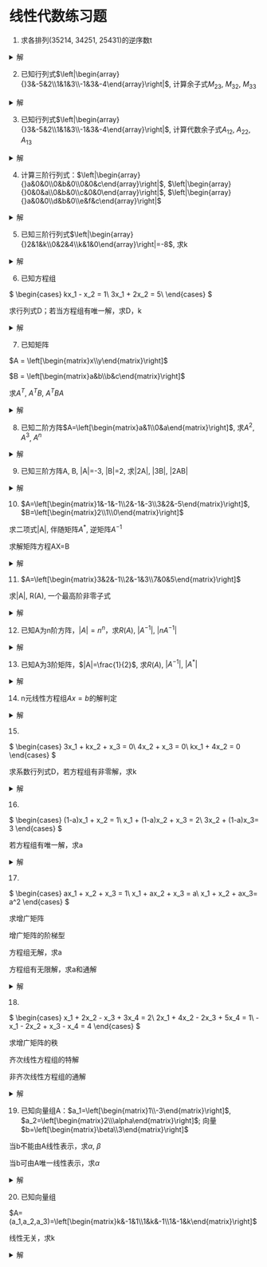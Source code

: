 # 线性代数练习题

1. 求各排列(35214, 34251, 25431)的逆序数t

<details>
    <summary>解</summary>

排列(35214)的逆序有：(32, 31, 52, 51, 54, 21)，所以t(35214)=6

排列(34251)的逆序有：(34, 32, 31, 42, 41, 51)，所以t(34251)=6

排列(25431)的逆序有：(21, 54, 53, 51, 43, 41, 31)，所以t(25431)=7

</details>

2. 已知行列式$\left|\begin{array}{}3&-5&2\\1&1&3\\-1&3&-4\end{array}\right|$, 计算余子式$M_{23}$, $M_{32}$, $M_{33}$

<details>
    <summary>解</summary>

$M_{23}=\left|\begin{array}{}3&-5\\-1&3\end{array}\right|=3*3-(-5)*(-1)=4$

$M_{32}=\left|\begin{array}{}3&2\\1&3\end{array}\right|=3*3-2*1=7$

$M_{33}=\left|\begin{array}{}3&-5\\1&1\end{array}\right|=3*1-(-5)*1=8$

</details>

3. 已知行列式$\left|\begin{array}{}3&-5&2\\1&1&3\\-1&3&-4\end{array}\right|$, 计算代数余子式$A_{12}$, $A_{22}$, $A_{13}$

<details>
    <summary>解</summary>

代数余子式定义：$A_{ij}=(-1)^{i+j}M_{ij}$

$A_{12}=(-1)^{1+2}\left|\begin{array}{}1&3\\-1&-4\end{array}\right|=(-1)^{1+2}*(1*(-4)-3*(-1))=1$

$A_{22}=(-1)^{1+2}\left|\begin{array}{}3&2\\-1&-4\end{array}\right|=(-1)^{2+2}*(3*(-4)-2*(-1))=-10$

$A_{13}=(-1)^{1+2}\left|\begin{array}{}1&1\\-1&3\end{array}\right|=(-1)^{1+3}*(1*3-(-1)*1)=4$

</details>

4. 计算三阶行列式：$\left|\begin{array}{}a&0&0\\0&b&0\\0&0&c\end{array}\right|$, $\left|\begin{array}{}0&0&a\\0&b&0\\c&0&0\end{array}\right|$, $\left|\begin{array}{}a&0&0\\d&b&0\\e&f&c\end{array}\right|$

<details>
    <summary>解</summary>

$\left|\begin{array}{}a&0&0\\0&b&0\\0&0&c\end{array}\right|=a*A_{11}+0*A_{12}+0*A_{13}=abc$

$\left|\begin{array}{}0&0&a\\0&b&0\\c&0&0\end{array}\right|=0*A_{11}+0*A_{12}+a*A_{13}=-abc$

$\left|\begin{array}{}a&0&0\\d&b&0\\e&f&c\end{array}\right|=a*A_{11}+0*A_{12}+0*A_{13}=a*(bc-0)=abc$

</details>

5. 已知三阶行列式$\left|\begin{array}{}2&1&k\\0&2&4\\k&1&0\end{array}\right|=-8$, 求k

<details>
    <summary>解</summary>

$\left|\begin{array}{}2&1&k\\0&2&4\\k&1&0\end{array}\right|$

$=2*\left|\begin{array}{}2&4\\1&0\end{array}\right| - 1*\left|\begin{array}{}0&4\\k&0\end{array}\right| + k*\left|\begin{array}{}0&2\\k&1\end{array}\right|$

$= 2*(2-4) - 1*(0-4k) + k*(0-2k)$

$= -2k^2 + 4k - 4 = -4$

$k(k-2)=0$

$k=0, 2$

</details>

6. 已知方程组

$
\begin{cases}
 kx_1 - x_2 = 1\\
 3x_1 + 2x_2 = 5\\
\end{cases}
$

求行列式D；若当方程组有唯一解，求D，k

<details>
    <summary>解</summary>

$D = \left|\begin{array}{}k&-1\\3&2\end{array}\right|= 2k + 3$

若方程组有唯一解

$D = 2k + 3 \neq 0$

$k \neq -3/2$

</details>

7. 已知矩阵

$A = \left[\begin{matrix}x\\y\end{matrix}\right]$

$B = \left[\begin{matrix}a&b\\b&c\end{matrix}\right]$

求$A^T$, $A^TB$, $A^TBA$

<details>
    <summary>解</summary>

$A^T = \left[\begin{matrix}x&y\end{matrix}\right]$

$A^TB = \left[\begin{matrix}x&y\end{matrix}\right]*\left[\begin{matrix}a&b\\b&c\end{matrix}\right] = \left[\begin{matrix}ax+by&bx+cy\end{matrix}\right]$

$A^TBA = \left[\begin{matrix}ax+by&bx+cy\end{matrix}\right]*\left[\begin{matrix}x\\y\end{matrix}\right]=(ax+by)x+(bx+cy)y=ax^2+2bxy+cy^2$

</details>

8. 已知二阶方阵$A=\left[\begin{matrix}a&1\\0&a\end{matrix}\right]$, 求$A^2$, $A^3$, $A^n$

<details>
    <summary>解</summary>

$A^2=\left[\begin{matrix}a&1\\0&a\end{matrix}\right]*\left[\begin{matrix}a&1\\0&a\end{matrix}\right]=\left[\begin{matrix}a*a+1*0&a*1+1*a\\0*a+a*0&0*1+a*a\end{matrix}\right]=\left[\begin{matrix}a^2&2a\\0&a^2\end{matrix}\right]$

$A^3=\left[\begin{matrix}a^2&2a\\0&a^2\end{matrix}\right]*\left[\begin{matrix}a&1\\0&a\end{matrix}\right]=\left[\begin{matrix}a^3&3a^2\\0&a^3\end{matrix}\right]$

$A^n=\left[\begin{matrix}a^n&na^{n-1}\\0&a^n\end{matrix}\right]$

</details>

9. 已知三阶方阵A, B, |A|=-3, |B|=2, 求|2A|, |3B|, |2AB|

<details>
    <summary>解</summary>

$|2A|=\left|2*\left[\begin{matrix}a&b&c\\d&e&f\\h&i&j\end{matrix}\right]\right|=\left|\left[\begin{matrix}2a&2b&2c\\2d&2e&2f\\2h&2i&2j\end{matrix}\right]\right|=2*\left|\left[\begin{matrix}a&b&c\\2d&2e&2f\\2h&2i&2j\end{matrix}\right]\right|=2*2*\left|\left[\begin{matrix}a&b&c\\d&e&f\\2h&2i&2j\end{matrix}\right]\right|=2*2*2*\left|\left[\begin{matrix}a&b&c\\d&e&f\\h&i&j\end{matrix}\right]\right|=2*2*2*(-3)=-24$

$|3B|=3*3*3*2=54$

设$A=\left[\begin{matrix}a&0&0\\0&b&0\\0&0&c\end{matrix}\right]$, $B=\left[\begin{matrix}d&0&0\\0&e&0\\0&0&f\end{matrix}\right]$, 则$AB=\left[\begin{matrix}ad&0&0\\0&be&0\\0&0&cf\end{matrix}\right]$

$|A|=abc$, $|B|=def$, 

$|AB|=ad*be*cf=abc*def=|A|*|B|$

$|2AB|=2*2*2*|AB|=2*2*2*(-3)*2=-48$

</details>

10. $A=\left[\begin{matrix}1&-1&-1\\2&-1&-3\\3&2&-5\end{matrix}\right]$, $B=\left[\begin{matrix}2\\1\\0\end{matrix}\right]$

求二项式|A|, 伴随矩阵$A^*$, 逆矩阵$A^{-1}$

求解矩阵方程AX=B

<details>
    <summary>解</summary>

用$a_{ij}$表示A矩阵的i行j列

用$A_{ij}$表示A矩阵的i行j列的代数余子式

用$M_{ij}$表示A矩阵的i行j列的余子式，是A矩阵消去i行j列后余下的部分

$A_{ij}=(-1)^{i+j}M_{ij}$

$|A|=\sum_{1}^na_{1j}A_{1j}$

$A^*=\left[A_{ij}\right]^T=\left[\begin{matrix}{A_{11}}&{a_{21}}&{\cdots}&{a_{n1}}\\{a_{12}}&{a_{22}}&{\cdots}&{a_{n2}}\\{\vdots}&{\vdots}&{\ddots}&{\vdots}\\{a_{1m}}&{a_{2m}}&{\cdots}&{a_{nm}}\end{matrix}\right]$

$A^{-1}=\frac{1}{|A|}A^*$

$AX=B$

$A^{-1}AX=A^{-1}B$

$X=A^{-1}B$

</details>

11. $A=\left[\begin{matrix}3&2&-1\\2&-1&3\\7&0&5\end{matrix}\right]$

求|A|, R(A), 一个最高阶非零子式

<details>
    <summary>解</summary>

矩阵的初等变换可以用矩阵乘法来表示

$\left[\begin{matrix}1&0&0\\1&2&0\\1&2&-1\end{matrix}\right]*\left[\begin{matrix}3&2&-1\\2&-1&3\\7&0&5\end{matrix}\right]=\left[\begin{matrix}3&2&-1\\7&0&5\\0&0&0\end{matrix}\right]$

$\left[\begin{matrix}3&2&-1\\7&0&5\\0&0&0\end{matrix}\right]*\left[\begin{matrix}0&1&0\\1&0&0\\0&0&1\end{matrix}\right]=\left[\begin{matrix}2&3&-1\\0&7&5\\0&0&0\end{matrix}\right]$

矩阵A通过初等变换化为$\left[\begin{matrix}2&3&-1\\0&7&5\\0&0&0\end{matrix}\right]$

非零子式的最高阶为2，所以R(A)=2

</details>

12. 已知A为n阶方阵，$|A|=n^n$，求$R(A)$, $|A^{-1}|$, $|nA^{-1}|$

<details>
    <summary>解</summary>

$|A|=n^n\neq0$, $R(A)=n$

$|A^{-1}|*|A|=1$, $|A|=n^n$, $|A^{-1}|=\frac{1}{n^n}$

A是n阶方阵，$|nA^{-1}|=n^n|A^{-1}|=n^n * \frac{1}{n^n}=1$

</details>

13. 已知A为3阶矩阵，$|A|=\frac{1}{2}$, 求$R(A)$, $|A^{-1}|$, $|A^*|$

<details>
    <summary>解</summary>

$|A|=\frac{1}{2}\neq0$, $R(A)=n$

$|A^{-1}|*|A|=1$, $|A|=\frac{1}{2}$, $|A^{-1}|=2$

A是n阶方阵，$A^{-1}=\frac{1}{|A|}A^*$

$|A^{-1}|=|\frac{1}{|A|}A^*|$

$|A^{-1}|=\frac{1}{|A|}=\frac{1}{|A|^n}|A^*|$

$|A^*|=|A|^{n-1}$

</details>

14. n元线性方程组$Ax=b$的解判定

<details>
    <summary>解</summary>

无解的充要条件：$R(A)<R(A,b)$

唯一解充要条件：$R(A)=R(A,b)=n$

无限解充要条件：$R(A)=R(A,b)<n$

n元齐次线性方程组$Ax=0$有非零解充要条件：$R(A)<n$

线性方程组$Ax=b$有解充要条件：$R(A)=R(A,b)$

矩阵方程$AX=B$有解充要条件：$R(A)=R(A,B)$

</details>

15. 

$
\begin{cases}
 3x_1 + kx_2 + x_3 = 0\\
 4x_2 + x_3 = 0\\
 kx_1 + 4x_2 = 0
\end{cases}
$

求系数行列式D，若方程组有非零解，求k

<details>
    <summary>解</summary>

当系数行列式D=0，方程组有非零解

</details>

16. 

$
\begin{cases}
 (1-a)x_1 + x_2 = 1\\
 x_1 + (1-a)x_2 + x_3 = 2\\
 3x_2 + (1-a)x_3= 3
\end{cases}
$

若方程组有唯一解，求a

<details>
    <summary>解</summary>

系数行列式$D\neq0$

$D=(1-a)(3-a)(1+a)\neq0$

</details>

17. 

$
\begin{cases}
 ax_1 + x_2 + x_3 = 1\\
 x_1 + ax_2 + x_3 = a\\
 x_1 + x_2 + ax_3= a^2
\end{cases}
$

求增广矩阵

增广矩阵的阶梯型

方程组无解，求a

方程组有无限解，求a和通解

<details>
    <summary>解</summary>

增广矩阵

$\left[\begin{matrix}a&1&1&1\\1&a&1&a\\1&1&a&a^2\end{matrix}\right]$

增广矩阵的阶梯型

$\left[\begin{matrix}
1&0&1+a&a(1+a)\\
0&1&-1&-a\\
0&0&(1+a)(2+a)&(1-a)(1+a)^2
\end{matrix}\right]$

无解

$
\begin{cases}
 (1+a)(2+a) = 0\\
 (1-a)(1+a)^2 \neq 0
\end{cases}
$

唯一解

$(1+a)(2+a) \neq 0$

无限解

$
\begin{cases}
 (1+a)(2+a) = 0\\
 (1-a)(1+a)^2 = 0
\end{cases}
$

通解$x = \left[\begin{matrix}x1\\x2\\x3\end{matrix}\right] = x_p + x_n$

当$a = -1$

增广矩阵为

$\left[\begin{matrix}
1&0&0&0\\
0&1&-1&1\\
0&0&0&0
\end{matrix}\right]$

增广矩阵每行第一个系数不为0的变量，叫做独立变量，$x_1$, $x_2$

其余的变量为自由变量：$x_3$

$x_p$是$Ax=b$在自由变量$x_3=0$的特解，

$x_p=\left[\begin{matrix}0\\1\\0\end{matrix}\right]$

$x_n$是$Ax=0$的基础解，设自由变量$x_3=1$求基础基

$x_n=c\left[\begin{matrix}0\\1\\1\end{matrix}\right]$

通解$x = x_p + x_n = \left[\begin{matrix}0\\1\\0\end{matrix}\right] + c\left[\begin{matrix}0\\1\\1\end{matrix}\right]$, $c\in{R}$

</details>

18. 

$
\begin{cases}
 x_1 + 2x_2 - x_3 + 3x_4 = 2\\
 2x_1 + 4x_2 - 2x_3 + 5x_4 = 1\\
 -x_1 - 2x_2 + x_3 - x_4 = 4
\end{cases}
$

求增广矩阵的秩

齐次线性方程组的特解

非齐次线性方程组的通解

<details>
    <summary>解</summary>

增广矩阵

$\left[\begin{matrix}
1&2&-1&3&2\\
2&4&-2&5&1\\
-1&-2&1&-1&4
\end{matrix}\right]$

经过初等变换为阶梯矩阵

$\left[\begin{matrix}
1&2&-1&3&2\\
0&0&0&1&3\\
0&0&0&0&0
\end{matrix}\right]$

非零子阵的最高阶为2，增广矩阵的秩为2

阶梯矩阵的每行第一个系数不为0的变量为独立变量$x_1$, $x_4$

其余的变量为自由变量$x_2$, $x_3$

设自由变量$x_2$, $x_3$为0，求出$Ax=b$的特解

$x_p=\left[\begin{matrix}-7\\0\\0\\3\end{matrix}\right]$

自由变量$x_2$, $x_3$分别设为1，代入齐次线性方程组$Ax=0$

$
\begin{cases}
 \left[\begin{matrix}1&2&-1&3\\0&0&0&1\\0&0&0&0\end{matrix}\right] * \left[\begin{matrix}x_1\\1\\0\\x_4\end{matrix}\right]= \left[\begin{matrix}0\\0\\0\\0\end{matrix}\right]\\
 \\
 \left[\begin{matrix}1&2&-1&3\\0&0&0&1\\0&0&0&0\end{matrix}\right] * \left[\begin{matrix}x_1\\0\\1\\x_4\end{matrix}\right]= \left[\begin{matrix}0\\0\\0\\0\end{matrix}\right]
\end{cases}
$

解出两个基础解

$\left[\begin{matrix}-2\\1\\0\\0\end{matrix}\right]$, $\left[\begin{matrix}1\\0\\1\\0\end{matrix}\right]$

基础解为

$a_1\left[\begin{matrix}-2\\1\\0\\0\end{matrix}\right] + a_2\left[\begin{matrix}1\\0\\1\\0\end{matrix}\right]$

$a_1, a_2 \in R$

</details>

19. 已知向量组A：$a_1=\left[\begin{matrix}1\\-3\end{matrix}\right]$, $a_2=\left[\begin{matrix}2\\\alpha\end{matrix}\right]$; 向量$b=\left[\begin{matrix}\beta\\3\end{matrix}\right]$

当b不能由A线性表示，求$\alpha$, $\beta$

当b可由A唯一线性表示，求$\alpha$

<details>
    <summary>解</summary>

b由A线性表示：

$b=x_1\left[\begin{matrix}1\\-3\end{matrix}\right] + x_2\left[\begin{matrix}2\\\alpha\end{matrix}\right]=\left[\begin{matrix}\beta\\3\end{matrix}\right]$

可以写成线性方程组：

$\left[\begin{matrix}1&2\\-3&\alpha\end{matrix}\right]\left[\begin{matrix}x_1\\x_2\end{matrix}\right]=\left[\begin{matrix}\beta\\3\end{matrix}\right]$

此方程组无解，则b不能由A线性表示

写成增广矩阵

$\left[\begin{matrix}1&2&\beta\\-3&\alpha&3\end{matrix}\right]$

通过初等变换，化为阶梯型

$\left[\begin{matrix}1&2&\beta\\0&6+\alpha&3\beta+3\end{matrix}\right]$

无解的条件为：

$
\begin{cases}
 6 + \alpha = 0\\
 3\beta+3 \neq 0
\end{cases}
$

有唯一解的条件为：

$
\begin{cases}
 6 + \alpha \neq 0\\
 3\beta+3 \neq 0
\end{cases}
$

</details>

20. 已知向量组

$A=(a_1,a_2,a_3)=\left[\begin{matrix}k&-1&1\\1&k&-1\\1&-1&k\end{matrix}\right]$

线性无关，求k

<details>
    <summary>解</summary>



</details>